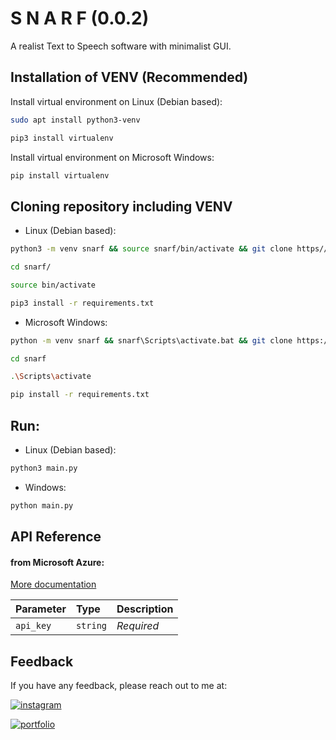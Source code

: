 
# S N A R F (0.0.2)

A realist Text to Speech software with minimalist GUI.


## Installation of VENV (Recommended)

Install virtual environment on Linux (Debian based):

```bash
sudo apt install python3-venv
```
```bash
pip3 install virtualenv
``` 

Install virtual environment on Microsoft Windows:

```bash
pip install virtualenv
```
## Cloning repository including VENV

- Linux (Debian based):
```bash
python3 -m venv snarf && source snarf/bin/activate && git clone https//github.com/m0rniac/snarf temp_folder && mv temp_folder/* . && rm -r temp_folder && deactivate
```
```bash
cd snarf/
```
```bash
source bin/activate
```
```bash
pip3 install -r requirements.txt
```


- Microsoft Windows:
```bash
python -m venv snarf && snarf\Scripts\activate.bat && git clone https://github.com/m0rniac/snarf temp_folder && move temp_folder\* . && rmdir /s /q temp_folder && deactivate
```
```bash
cd snarf
```
```bash
.\Scripts\activate
```
```bash
pip install -r requirements.txt
```

## Run:
- Linux (Debian based):
```bash
python3 main.py
```
- Windows:
```bash
python main.py
```
## API Reference

#### from Microsoft Azure:

[More documentation](https://learn.microsoft.com/en-us/azure/cognitive-services/speech-service/language-support?tabs=stt#text-to-speech)

| Parameter | Type     | Description                |
| :-------- | :------- | :------------------------- |
| `api_key` | `string` | *Required* |


## Feedback
If you have any feedback, please reach out to me at:

[![instagram](https://img.shields.io/badge/instagram-0A66C2?style=for-the-badge&logo=instagram&logoColor=white)](https://www.instagram.com/christcastr/)

[![portfolio](https://img.shields.io/badge/buy_me_a_coffee-000?style=for-the-badge&logo=ko-fi&logoColor=white)](https://www.paypal.com/paypalme/christcastr/)